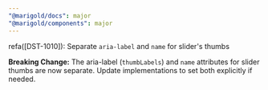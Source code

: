 ```yaml
---
"@marigold/docs": major
"@marigold/components": major
---
```


refa([DST-1010]): Separate `aria-label` and `name` for slider's thumbs

**Breaking Change:** The aria-label (`thumbLabels`) and `name` attributes for slider thumbs are now separate. Update implementations to set both explicitly if needed.

